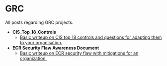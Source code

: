 # GRC
All posts regarding GRC projects.

- <b>CIS_Top_18_Controls</b>
    - [Basic writeup on CIS top 18 controls and questions for adapting them to your organisation.](https://github.com/kairos-diem/GRC/blob/main/CIS_Top_18.md)
 - <b>ECR Security Flaw Awareness Document</b>
    - [Basic writeup on ECR security flaw with mitigations for an organization.](https://github.com/kairos-diem/GRC/blob/main/ECR%20Security%20Flaw%20Awareness%20Document.md)
